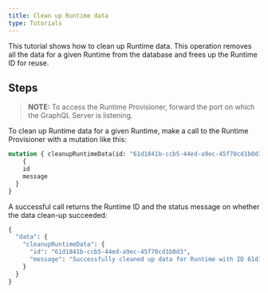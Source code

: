 ```yaml
---
title: Clean up Runtime data
type: Tutorials
---
```


This tutorial shows how to clean up Runtime data. This operation removes all the data for a given Runtime from the database and frees up the Runtime ID for reuse. 

## Steps

> **NOTE:** To access the Runtime Provisioner, forward the port on which the GraphQL Server is listening.

To clean up Runtime data for a given Runtime, make a call to the Runtime Provisioner with a mutation like this:  

```graphql
mutation { cleanupRuntimeData(id: "61d1841b-ccb5-44ed-a9ec-45f70cd1b0d3")
	{
    id
    message
  }
}
```

A successful call returns the Runtime ID and the status message on whether the data clean-up succeeded:

```graphql
{
  "data": {
    "cleanupRuntimeData": {
      "id": "61d1841b-ccb5-44ed-a9ec-45f70cd1b0d3",
      "message": "Successfully cleaned up data for Runtime with ID 61d1841b-ccb5-44ed-a9ec-45f70cd1b0d3"
    }
  }
}
```
